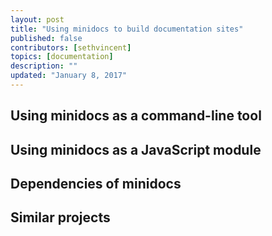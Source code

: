 ```yaml
---
layout: post
title: "Using minidocs to build documentation sites"
published: false
contributors: [sethvincent]
topics: [documentation]
description: ""
updated: "January 8, 2017"
---
```


## Using minidocs as a command-line tool

## Using minidocs as a JavaScript module

## Dependencies of minidocs

## Similar projects
